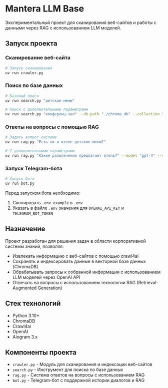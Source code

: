 # Mantera LLM Base

Экспериментальный проект для сканирования веб-сайтов и работы с данными через RAG с использованием LLM моделей.

## Запуск проекта

### Сканирование веб-сайта

```bash
# Запуск сканирования
uv run crawler.py
```

### Поиск по базе данных

```bash
# Базовый поиск
uv run search.py "детское меню"

# Поиск с дополнительными параметрами
uv run search.py "конференц-зал" --db-path "./chroma_db" --collection "website_data" --results 10
```

### Ответы на вопросы с помощью RAG

```bash
# Задать вопрос системе
uv run rag.py "Есть ли в отеле детское меню?"

# С дополнительными параметрами
uv run rag.py "Какие развлечения предлагает отель?" --model "gpt-4" --results 8 --verbose
```

### Запуск Telegram-бота

```bash
# Запуск бота
uv run bot.py
```

Перед запуском бота необходимо:

1. Скопировать `.env.example` в `.env`
2. Указать в файле `.env` значения для `OPENAI_API_KEY` и `TELEGRAM_BOT_TOKEN`

## Назначение

Проект разработан для решения задач в области корпоративной системы знаний, позволяя:

- Извлекать информацию с веб-сайтов с помощью crawl4ai
- Сохранять и индексировать данные в векторной базе данных (ChromaDB)
- Обрабатывать запросы к собранной информации с использованием LLM моделей через OpenAI API
- Отвечать на вопросы с использованием технологии RAG (Retrieval-Augmented Generation)

## Стек технологий

- Python 3.10+
- ChromaDB
- Crawl4ai
- OpenAI
- Aiogram 3.x

## Компоненты проекта

- `crawler.py` - Модуль для сканирования и индексации веб-сайтов
- `search.py` - Инструмент для поиска по базе данных
- `rag.py` - Система ответов на вопросы с использованием RAG
- `bot.py` - Telegram-бот с поддержкой истории диалогов и RAG
